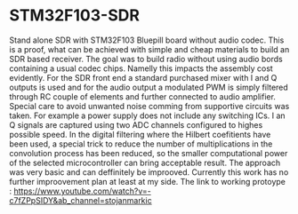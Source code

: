 # STM32F103-SDR
Stand alone SDR with STM32F103 Bluepill board without audio codec.
This is a proof, what can be achieved with simple and cheap materials to build an SDR based receiver.
The goal was to build radio without using audio bords containing a usual codec chips. Namelly this impacts the assembly cost evidently.
For the SDR front end a standard purchased mixer with I and Q outputs is used and for the audio output a modulated PWM is simply filtered through RC couple of elements
and further connected to audio amplifier.
Special care to avoid unwanted noise comming from supportive circuits was taken. For example a power supply does not include any switching ICs.
I an Q signals are captured using two ADC channels configured to highes possible speed. 
In the digital filtering where the Hilbert coefitients have been used, a special trick to reduce the number of multiplications in the convolution  process has been reduced, so the smaller computational power of the selected microcontroller can bring acceptable result.
The approach was very basic and can deffinitely be improoved. 
Currently this work has no further improovement plan at least at my side.
The link to working protoype : https://www.youtube.com/watch?v=-c7fZPpSIDY&ab_channel=stojanmarkic
